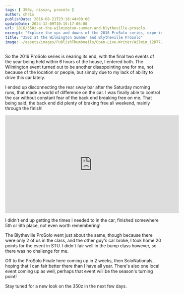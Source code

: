 ```yaml
---
tags: [ 350z, nissan, prosolo ]
author: chris
publishDate: 2016-08-21T23:18:44+00:00
updateDate: 2024-12-09T10:15:17-06:00
url: 2016/350z-at-the-wilmington-summer-and-blytheville-prosolo
excerpt: "Explore the ups and downs of the 2016 ProSolo series, experiences with the 350Z car, and anticipation for the upcoming finale and SoloNationals."
title: "350z at the Wilmington Summer and Blytheville ProSolo"
image: ~/assets/images/PublishThumbnails/Open-Live-Writer/Wilmin_12D77/P350z-July2016_2.jpg
---
```

So the 2016 ProSolo series is nearing its end, with the final two events of the year being held within 6 hours of the house, I entered both. The Wilmington event turned out to be another disappointing one for me, not because of the location or people, but simply due to my lack of ability to drive this car lately.

I ended up disconnecting the rear sway bar after the Saturday morning runs, that made a world of difference on the car. I was finally able to control the car without constant fear of the back end breaking free on me. That being said, the back end did plenty of braking free all weekend, mainly through the finish!

<iframe width="560" height="315" src="https://www.youtube.com/embed/Yh6jAPgv2-0?si=XYyOL-OZ5K8H47ml" title="YouTube video player" frameborder="0" allow="accelerometer; autoplay; clipboard-write; encrypted-media; gyroscope; picture-in-picture; web-share" referrerpolicy="strict-origin-when-cross-origin" allowfullscreen></iframe>

I didn't end up getting the times I needed to in the car, finished somewhere 5th or 6th place, not even worth remembering!

The Blytheville ProSolo went just about the same, though because there were only 2 of us in the class, and the other guy's car broke, I took home 20 points for the event in STU. I didn't fair well in the bump class however, so there was no challenge for me.

Off to the ProSolo Finale here coming up in 2 weeks, then SoloNationals, hoping that I can fair better there than I have all year. There's also one local event coming up as well, perhaps that event will be the season's turning point!

Stay tuned for a new look on the 350z in the next few days.
